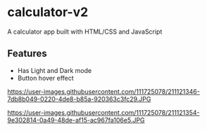 # calculator-v2
A calculator app built with HTML/CSS and JavaScript 

## Features
* Has Light and Dark mode
* Button hover effect

https://user-images.githubusercontent.com/111725078/211121346-7db8b049-0220-4de8-b85a-920363c3fc29.JPG

https://user-images.githubusercontent.com/111725078/211121354-9e302814-0a49-48de-af15-ac967fa106e5.JPG
